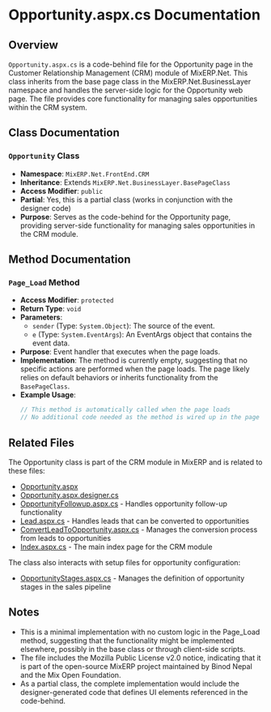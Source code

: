 # Opportunity.aspx.cs Documentation

## Overview
`Opportunity.aspx.cs` is a code-behind file for the Opportunity page in the Customer Relationship Management (CRM) module of MixERP.Net. This class inherits from the base page class in the MixERP.Net.BusinessLayer namespace and handles the server-side logic for the Opportunity web page. The file provides core functionality for managing sales opportunities within the CRM system.

## Class Documentation

### `Opportunity` Class
- **Namespace**: `MixERP.Net.FrontEnd.CRM`
- **Inheritance**: Extends `MixERP.Net.BusinessLayer.BasePageClass`
- **Access Modifier**: `public`
- **Partial**: Yes, this is a partial class (works in conjunction with the designer code)
- **Purpose**: Serves as the code-behind for the Opportunity page, providing server-side functionality for managing sales opportunities in the CRM module.

## Method Documentation

### `Page_Load` Method
- **Access Modifier**: `protected`
- **Return Type**: `void`
- **Parameters**: 
  - `sender` (Type: `System.Object`): The source of the event.
  - `e` (Type: `System.EventArgs`): An EventArgs object that contains the event data.
- **Purpose**: Event handler that executes when the page loads.
- **Implementation**: The method is currently empty, suggesting that no specific actions are performed when the page loads. The page likely relies on default behaviors or inherits functionality from the `BasePageClass`.
- **Example Usage**:
  ```csharp
  // This method is automatically called when the page loads
  // No additional code needed as the method is wired up in the page lifecycle
  ```

## Related Files
The Opportunity class is part of the CRM module in MixERP and is related to these files:

- [Opportunity.aspx](MixERP.Net.FrontEnd/CRM/Opportunity.aspx)
- [Opportunity.aspx.designer.cs](MixERP.Net.FrontEnd/CRM/Opportunity.aspx.designer.cs)
- [OpportunityFollowup.aspx.cs](MixERP.Net.FrontEnd/CRM/OpportunityFollowup.aspx.cs) - Handles opportunity follow-up functionality
- [Lead.aspx.cs](MixERP.Net.FrontEnd/CRM/Lead.aspx.cs) - Handles leads that can be converted to opportunities
- [ConvertLeadToOpportunity.aspx.cs](MixERP.Net.FrontEnd/CRM/ConvertLeadToOpportunity.aspx.cs) - Manages the conversion process from leads to opportunities
- [Index.aspx.cs](MixERP.Net.FrontEnd/CRM/Index.aspx.cs) - The main index page for the CRM module

The class also interacts with setup files for opportunity configuration:

- [OpportunityStages.aspx.cs](MixERP.Net.FrontEnd/CRM/Setup/OpportunityStages.aspx.cs) - Manages the definition of opportunity stages in the sales pipeline

## Notes
- This is a minimal implementation with no custom logic in the Page_Load method, suggesting that the functionality might be implemented elsewhere, possibly in the base class or through client-side scripts.
- The file includes the Mozilla Public License v2.0 notice, indicating that it is part of the open-source MixERP project maintained by Binod Nepal and the Mix Open Foundation.
- As a partial class, the complete implementation would include the designer-generated code that defines UI elements referenced in the code-behind.